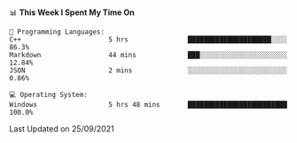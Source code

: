 
<!--START_SECTION:waka-->
📊 **This Week I Spent My Time On** 

```text
💬 Programming Languages: 
C++                      5 hrs               █████████████████████░░░░   86.3% 
Markdown                 44 mins             ███░░░░░░░░░░░░░░░░░░░░░░   12.84% 
JSON                     2 mins              ░░░░░░░░░░░░░░░░░░░░░░░░░   0.86%

💻 Operating System: 
Windows                  5 hrs 48 mins       █████████████████████████   100.0%

```


 Last Updated on 25/09/2021
<!--END_SECTION:waka-->
